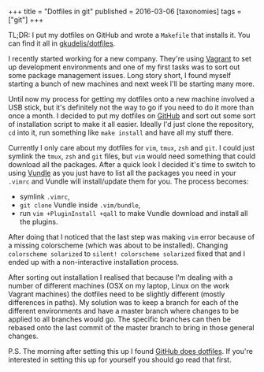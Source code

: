 +++
title = "Dotfiles in git"
published = 2016-03-06
[taxonomies]
tags = ["git"]
+++

TL;DR: I put my dotfiles on GitHub and wrote a `Makefile` that installs it. You
can find it all in [gkudelis/dotfiles](https://github.com/gkudelis/dotfiles).

I recently started working for a new company. They're using [Vagrant](https://www.vagrantup.com/) to set up
development environments and one of my first tasks was to sort out some package
management issues. Long story short, I found myself starting a bunch of new
machines and next week I'll be starting many more.

Until now my process for getting my dotfiles onto a new machine involved a USB
stick, but it's definitely not the way to go if you need to do it more than
once a month. I decided to put my dotfiles on [GitHub](https://github.com/) and sort out some sort
of installation script to make it all easier. Ideally I'd just clone the
repository, `cd` into it, run something like `make install` and have all
my stuff there.

Currently I only care about my dotfiles for `vim`, `tmux`, `zsh` and `git`. I
could just symlink the `tmux`, `zsh` and `git` files, but `vim` would need something
that could download all the packages. After a quick look I decided it's time
to switch to using [Vundle](https://github.com/VundleVim/Vundle.vim) as you just have to list all the packages you need
in your `.vimrc` and Vundle will install/update them for you. The process becomes:

- symlink `.vimrc`,
- `git clone` Vundle inside `.vim/bundle`,
- run `vim +PluginInstall +qall` to make Vundle download and install all the plugins.

After doing that I noticed that the last step was making `vim` error because of
a missing colorscheme (which was about to be installed). Changing `colorscheme solarized` to
`silent! colorscheme solarized` fixed that and I ended up with a non-interactive
installation process.

After sorting out installation I realised that because I'm dealing with a number
of different machines (OSX on my laptop, Linux on the work Vagrant machines) the
dotfiles need to be slightly different (mostly differences in paths). My
solution was to keep a branch for each of the different environments and have a
master branch where changes to be applied to all branches would go. The
specific branches can then be rebased onto the last commit of the master
branch to bring in those general changes.

P.S. The morning after setting this up I found [GitHub does dotfiles](https://dotfiles.github.io/). If you're
interested in setting this up for yourself you should go read that first.
